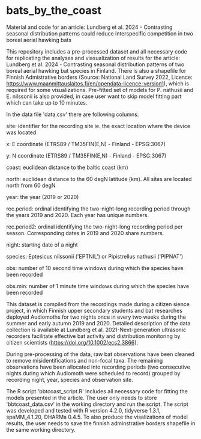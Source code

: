 # bats_by_the_coast
Material and code for an article: Lundberg et al. 2024 - Contrasting seasonal distribution patterns could reduce interspecific competition in two boreal aerial hawking bats

This repository includes a pre-processed dataset and all necessary code for replicating the analyses and viasualization of results for the article: Lundberg et al. 2024 - Contrasting seasonal distribution patterns of two boreal aerial hawking bat species in Finland. There is also a shapefile for Finnish Admistrative borders (Source: National Land Survey 2022, Licence: https://www.maanmittauslaitos.fi/en/opendata-licence-version1), which is required for some visualizations. Pre-fitted set of models for P. nathusii and E. nilssonii is also provided, in case user want to skip model fitting part which can take up to 10 minutes.

In the data file 'data.csv' there are following columns:

site: identifier for the recording site ie. the exact location where the device was located

x: E coordinate (ETRS89 / TM35FIN(E,N) - Finland - EPSG:3067)

y: N coordinate (ETRS89 / TM35FIN(E,N) - Finland - EPSG:3067)

coast: euclidean distance to the baltic coast (km)

north: euclidean distance to the 60 degN latitude (km). All sites are located north from 60 degN

year: the year (2019 or 2020)

rec.period: ordinal identifying the two-night-long recording period through the years 2019 and 2020. Each year has unique numbers.

rec.period2: ordinal identifying the two-night-long recording period per season. Corresponding dates in 2019 and 2020 share numbers.

night: starting date of a night

species: Eptesicus nilssonii ('EPTNIL') or Pipistrellus nathusii ('PIPNAT')

obs: number of 10 second time windows during which the species have been recorded

obs.min: number of 1 minute time windows during which the species have been recorded

This dataset is compiled from the recordings made during a citizen sience project, in which Finnish upper secondary students and bat researches deployed Audiomoths for two nights once in every two weeks during the summer and early autumn 2019 and 2020. Detailed description of the data collection is available at Lundberg et al. 2021-Next-generation ultrasonic recorders facilitate effective bat activity and distribution monitoring by citizen scientists (https://doi.org/10.1002/ecs2.3866).

During pre-processing of the data, raw bat observations have been cleaned to remove misidentifications and non-focal taxa. The remaining observations have been allocated into recording periods (two consecutive nights during which Audiomoth were scheduled to record) grouped by recording night, year, species and observation site.

The R script 'bbtcoast_script.R' includes all necessary code for fitting the models presented in the article. The user only needs to store 'bbtcoast_data.csv' in the working directory and run the script. The script was developed and tested with R version 4.2.0, tidyverse 1.3.1, spaMM_4.1.20, DHARMa 0.4.5. To also produce the visalizations of model results, the user needs to save the finnish adminstrative borders shapefile in the same working directory.
